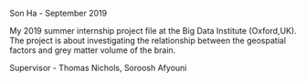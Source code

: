 Son Ha - September 2019

My 2019 summer internship project file at the Big Data Institute (Oxford,UK). The project is about investigating the relationship between the geospatial factors and grey matter volume of the brain.

Supervisor - Thomas Nichols, Soroosh Afyouni

